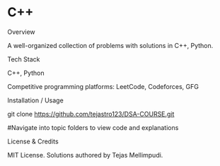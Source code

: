 # C++

Overview

A well-organized collection of problems with solutions in C++, Python.

Tech Stack

C++, Python

Competitive programming platforms: LeetCode, Codeforces, GFG

Installation / Usage

git clone https://github.com/tejastro123/DSA-COURSE.git

#Navigate into topic folders to view code and explanations

License & Credits

MIT License. Solutions authored by Tejas Mellimpudi.
